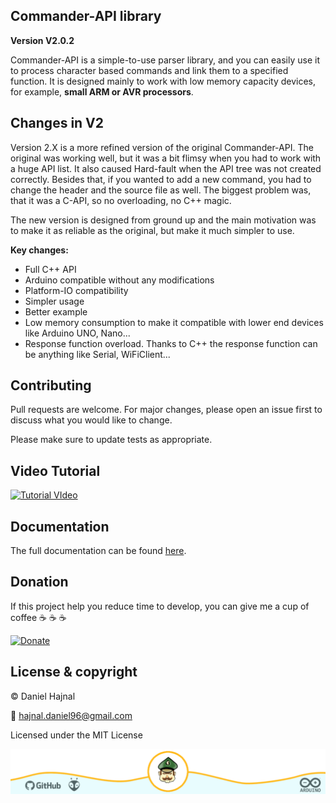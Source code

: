 ## Commander-API library
**Version V2.0.2**

Commander-API is a simple-to-use parser library, and you can easily use it to process character based commands and link them to a specified function. It is designed mainly to work with low memory capacity devices, for example, __small ARM or AVR processors__.

## Changes in V2

Version 2.X is a more refined version of the original Commander-API. The original was working well, but it was a bit flimsy when you had to work with a huge API list.
It also caused Hard-fault when the API tree was not created correctly. Besides that, if you wanted to add a new command, you had to change the header and the source
file as well. The biggest problem was, that it was a C-API, so no overloading, no C++ magic.

The new version is designed from ground up and the main motivation was to make it as reliable as the original, but make it much simpler to use.

__Key changes:__
* Full C++ API
* Arduino compatible without any modifications
* Platform-IO compatibility
* Simpler usage
* Better example
* Low memory consumption to make it compatible with lower end devices like Arduino UNO, Nano...
* Response function overload. Thanks to C++ the response function can be anything like Serial, WiFiClient...

## Contributing
Pull requests are welcome. For major changes, please open an issue first to discuss what you would like to change.

Please make sure to update tests as appropriate.

## Video Tutorial

[![Tutorial VIdeo](https://img.youtube.com/vi/O2su8kXg1X8/0.jpg)](https://www.youtube.com/watch?v=O2su8kXg1X8)

## Documentation

The full documentation can be found [here](https://dani007200964.github.io/Commander-API/html/index.html).

## Donation
If this project help you reduce time to develop, you can give me a cup of coffee :coffee: :coffee: :coffee:

[![Donate](https://img.shields.io/badge/Donate-PayPal-green.svg)](https://www.paypal.com/donate?hosted_button_id=YFGZD78H6K2CS)

## License & copyright
© Daniel Hajnal

:email: hajnal.daniel96@gmail.com

Licensed under the MIT License

![](/docs/images/footer_image.png)
